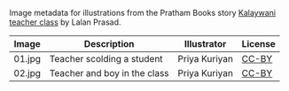 Image metadata for illustrations from the Pratham Books story [Kalaywani teacher class](https://storyweaver.org.in/stories/2479-kalaywani-teacher-class) by Lalan Prasad.

Image | Description | Illustrator | License
----- | ----------- | ----------- | -------
01.jpg | Teacher scolding a student | Priya Kuriyan | [CC-BY](https://creativecommons.org/licenses/by/4.0/)
02.jpg | Teacher and boy in the class | Priya Kuriyan | [CC-BY](https://creativecommons.org/licenses/by/4.0/)
